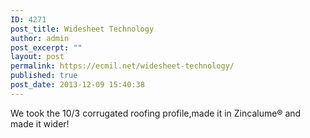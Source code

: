 ```yaml
---
ID: 4271
post_title: Widesheet Technology
author: admin
post_excerpt: ""
layout: post
permalink: https://ecmil.net/widesheet-technology/
published: true
post_date: 2013-12-09 15:40:38
---
```

We took the 10/3 corrugated roofing profile,made it in Zincalume® and made it wider! <!--more-->